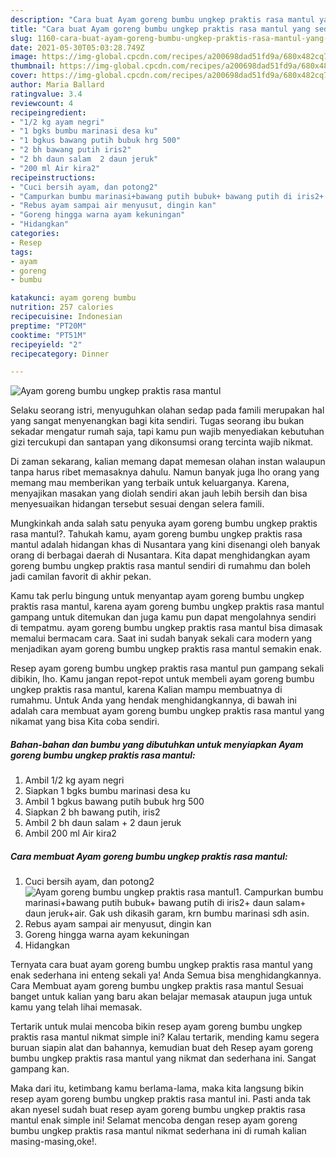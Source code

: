 ```yaml
---
description: "Cara buat Ayam goreng bumbu ungkep praktis rasa mantul yang sedap dan Mudah Dibuat"
title: "Cara buat Ayam goreng bumbu ungkep praktis rasa mantul yang sedap dan Mudah Dibuat"
slug: 1160-cara-buat-ayam-goreng-bumbu-ungkep-praktis-rasa-mantul-yang-sedap-dan-mudah-dibuat
date: 2021-05-30T05:03:28.749Z
image: https://img-global.cpcdn.com/recipes/a200698dad51fd9a/680x482cq70/ayam-goreng-bumbu-ungkep-praktis-rasa-mantul-foto-resep-utama.jpg
thumbnail: https://img-global.cpcdn.com/recipes/a200698dad51fd9a/680x482cq70/ayam-goreng-bumbu-ungkep-praktis-rasa-mantul-foto-resep-utama.jpg
cover: https://img-global.cpcdn.com/recipes/a200698dad51fd9a/680x482cq70/ayam-goreng-bumbu-ungkep-praktis-rasa-mantul-foto-resep-utama.jpg
author: Maria Ballard
ratingvalue: 3.4
reviewcount: 4
recipeingredient:
- "1/2 kg ayam negri"
- "1 bgks bumbu marinasi desa ku"
- "1 bgkus bawang putih bubuk hrg 500"
- "2 bh bawang putih iris2"
- "2 bh daun salam  2 daun jeruk"
- "200 ml Air kira2"
recipeinstructions:
- "Cuci bersih ayam, dan potong2"
- "Campurkan bumbu marinasi+bawang putih bubuk+ bawang putih di iris2+ daun salam+ daun jeruk+air. Gak ush dikasih garam, krn bumbu marinasi sdh asin."
- "Rebus ayam sampai air menyusut, dingin kan"
- "Goreng hingga warna ayam kekuningan"
- "Hidangkan"
categories:
- Resep
tags:
- ayam
- goreng
- bumbu

katakunci: ayam goreng bumbu 
nutrition: 257 calories
recipecuisine: Indonesian
preptime: "PT20M"
cooktime: "PT51M"
recipeyield: "2"
recipecategory: Dinner

---
```



![Ayam goreng bumbu ungkep praktis rasa mantul](https://img-global.cpcdn.com/recipes/a200698dad51fd9a/680x482cq70/ayam-goreng-bumbu-ungkep-praktis-rasa-mantul-foto-resep-utama.jpg)

Selaku seorang istri, menyuguhkan olahan sedap pada famili merupakan hal yang sangat menyenangkan bagi kita sendiri. Tugas seorang ibu bukan sekadar mengatur rumah saja, tapi kamu pun wajib menyediakan kebutuhan gizi tercukupi dan santapan yang dikonsumsi orang tercinta wajib nikmat.

Di zaman  sekarang, kalian memang dapat memesan olahan instan walaupun tanpa harus ribet memasaknya dahulu. Namun banyak juga lho orang yang memang mau memberikan yang terbaik untuk keluarganya. Karena, menyajikan masakan yang diolah sendiri akan jauh lebih bersih dan bisa menyesuaikan hidangan tersebut sesuai dengan selera famili. 



Mungkinkah anda salah satu penyuka ayam goreng bumbu ungkep praktis rasa mantul?. Tahukah kamu, ayam goreng bumbu ungkep praktis rasa mantul adalah hidangan khas di Nusantara yang kini disenangi oleh banyak orang di berbagai daerah di Nusantara. Kita dapat menghidangkan ayam goreng bumbu ungkep praktis rasa mantul sendiri di rumahmu dan boleh jadi camilan favorit di akhir pekan.

Kamu tak perlu bingung untuk menyantap ayam goreng bumbu ungkep praktis rasa mantul, karena ayam goreng bumbu ungkep praktis rasa mantul gampang untuk ditemukan dan juga kamu pun dapat mengolahnya sendiri di tempatmu. ayam goreng bumbu ungkep praktis rasa mantul bisa dimasak memalui bermacam cara. Saat ini sudah banyak sekali cara modern yang menjadikan ayam goreng bumbu ungkep praktis rasa mantul semakin enak.

Resep ayam goreng bumbu ungkep praktis rasa mantul pun gampang sekali dibikin, lho. Kamu jangan repot-repot untuk membeli ayam goreng bumbu ungkep praktis rasa mantul, karena Kalian mampu membuatnya di rumahmu. Untuk Anda yang hendak menghidangkannya, di bawah ini adalah cara membuat ayam goreng bumbu ungkep praktis rasa mantul yang nikamat yang bisa Kita coba sendiri.

<!--inarticleads1-->

##### Bahan-bahan dan bumbu yang dibutuhkan untuk menyiapkan Ayam goreng bumbu ungkep praktis rasa mantul:

1. Ambil 1/2 kg ayam negri
1. Siapkan 1 bgks bumbu marinasi desa ku
1. Ambil 1 bgkus bawang putih bubuk hrg 500
1. Siapkan 2 bh bawang putih, iris2
1. Ambil 2 bh daun salam + 2 daun jeruk
1. Ambil 200 ml Air kira2




<!--inarticleads2-->

##### Cara membuat Ayam goreng bumbu ungkep praktis rasa mantul:

1. Cuci bersih ayam, dan potong2
<img src="https://img-global.cpcdn.com/steps/3ee7f93f0ad4f87e/160x128cq70/ayam-goreng-bumbu-ungkep-praktis-rasa-mantul-langkah-memasak-1-foto.jpg" alt="Ayam goreng bumbu ungkep praktis rasa mantul">1. Campurkan bumbu marinasi+bawang putih bubuk+ bawang putih di iris2+ daun salam+ daun jeruk+air. Gak ush dikasih garam, krn bumbu marinasi sdh asin.
1. Rebus ayam sampai air menyusut, dingin kan
1. Goreng hingga warna ayam kekuningan
1. Hidangkan




Ternyata cara buat ayam goreng bumbu ungkep praktis rasa mantul yang enak sederhana ini enteng sekali ya! Anda Semua bisa menghidangkannya. Cara Membuat ayam goreng bumbu ungkep praktis rasa mantul Sesuai banget untuk kalian yang baru akan belajar memasak ataupun juga untuk kamu yang telah lihai memasak.

Tertarik untuk mulai mencoba bikin resep ayam goreng bumbu ungkep praktis rasa mantul nikmat simple ini? Kalau tertarik, mending kamu segera buruan siapin alat dan bahannya, kemudian buat deh Resep ayam goreng bumbu ungkep praktis rasa mantul yang nikmat dan sederhana ini. Sangat gampang kan. 

Maka dari itu, ketimbang kamu berlama-lama, maka kita langsung bikin resep ayam goreng bumbu ungkep praktis rasa mantul ini. Pasti anda tak akan nyesel sudah buat resep ayam goreng bumbu ungkep praktis rasa mantul enak simple ini! Selamat mencoba dengan resep ayam goreng bumbu ungkep praktis rasa mantul nikmat sederhana ini di rumah kalian masing-masing,oke!.

